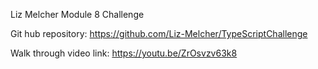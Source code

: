 Liz Melcher Module 8 Challenge

Git hub repository: https://github.com/Liz-Melcher/TypeScriptChallenge

Walk through video link: https://youtu.be/ZrOsvzv63k8